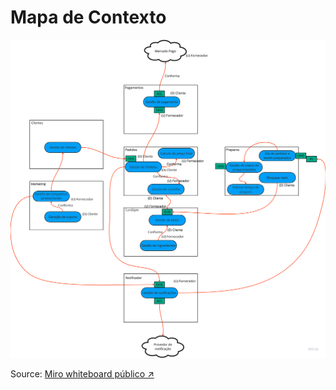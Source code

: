 # Mapa de Contexto

![Mapa de Contexto](diagrams/context-map.png)

Source: [Miro whiteboard público ↗️](https://miro.com/app/board/uXjVMqdH21Q=/?share_link_id=46485218697)
